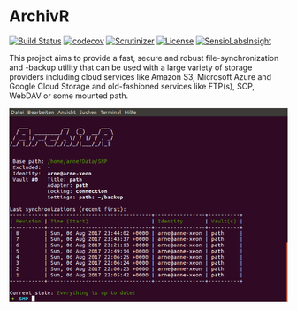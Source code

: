 # ArchivR

[![Build Status](https://travis-ci.org/arnegroskurth/archivr.svg?branch=master)](https://travis-ci.org/arnegroskurth/archivr)
[![codecov](https://codecov.io/gh/arnegroskurth/archivr/branch/master/graph/badge.svg)](https://codecov.io/gh/arnegroskurth/archivr)
[![Scrutinizer](https://scrutinizer-ci.com/g/arnegroskurth/archivr/badges/quality-score.png?b=master)](https://scrutinizer-ci.com/g/arnegroskurth/archivr/)
[![License](https://poser.pugx.org/agroskurth/archivr/license)](https://packagist.org/packages/agroskurth/archivr)
[![SensioLabsInsight](https://insight.sensiolabs.com/projects/092f1257-57af-4451-acee-b7bc945ab776/mini.png)](https://insight.sensiolabs.com/projects/092f1257-57af-4451-acee-b7bc945ab776)

This project aims to provide a fast, secure and robust file-synchronization and -backup utility that can be used with a large variety of storage providers including cloud services like Amazon S3, Microsoft Azure and Google Cloud Storage and old-fashioned services like FTP(s), SCP, WebDAV or some mounted path.

![Screenshot](doc/img/screen.png)

